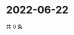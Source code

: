 # 2022-06-22

共 0 条

<!-- BEGIN WEIBO -->
<!-- 最后更新时间 Wed Jun 22 2022 15:00:36 GMT+0800 (China Standard Time) -->

<!-- END WEIBO -->
